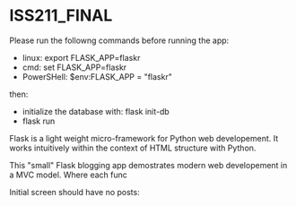 # ISS211_FINAL
Please run the followng commands before running the app:

* linux: export FLASK_APP=flaskr
* cmd: set FLASK_APP=flaskr
* PowerSHell: $env:FLASK_APP = "flaskr"

then:
* initialize the database with: flask init-db
* flask run

Flask is a light weight micro-framework for Python web developement. It works intuitively within the context of HTML structure with Python.

This "small" Flask blogging app demostrates modern web developement in a MVC model. Where each func

Initial screen should have no posts:

